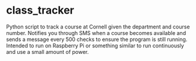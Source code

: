 # class_tracker

Python script to track a course at Cornell given the department and course number. 
Notifies you through SMS when a course becomes available and sends a message every 500 checks to ensure the program is still running. 
Intended to run on Raspberry Pi or something similar to run continuously and use a small amount of power. 
